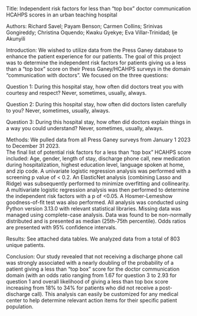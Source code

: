 Title:
Independent risk factors for less than “top box” doctor communication HCAHPS scores in an urban teaching hospital

Authors:
Richard Savel; Payam Benson; Carmen Collins; Srinivas Gongireddy; Christina Oquendo; Kwaku Gyekye; Eva Villar-Trinidad; Ije Akunyili

Introduction:
We wished to utilize data from the Press Ganey database to enhance the patient experience for our patients. The goal of this project was to determine the independent risk factors for patients giving us a less than a “top box” score on their Press Ganey/HCAHPS surveys in the domain “communication with doctors”.  We focused on the three questions:  

Question 1:  During this hospital stay, how often did doctors treat you with courtesy and respect?
Never, sometimes, usually, always.

Question 2:  During this hospital stay, how often did doctors listen carefully to you?
Never, sometimes, usually, always.

Question 3:  During this hospital stay, how often did doctors explain things in a way you could understand?
Never, sometimes, usually, always.

Methods:
We pulled data from all Press Ganey surveys from January 1 2023 to December 31 2023.  
The final list of potential risk factors for a less than “top box” HCAHPS score included: Age, gender, length of stay, discharge phone call, new medication during hospitalization, highest education level, language spoken at home, and zip code. A univariate logistic regression analysis was performed with a screening p value of < 0.2.  An ElasticNet analysis (combining Lasso and Ridge) was subsequently performed to minimize overfitting and collinearity.  A multivariate logistic regression analysis was then performed to determine the independent risk factors with a p of <0.05. A Hosmer-Lemeshow goodness-of-fit test was also performed.  All analysis was conducted using Python version 3.13.0 with relevant statistical libraries.  Missing data was managed using complete-case analysis.  Data was found to be non-normally distributed and is presented as median (25th-75th percentile).  Odds ratios are presented with 95% confidence intervals.  

Results: 
See attached data tables.  We analyzed data from a total of 803 unique patients.  

Conclusion:
Our study revealed that not receiving a discharge phone call was strongly associated with a nearly doubling of the probability of a patient giving a less than “top box” score for the doctor communication domain (with an odds ratio ranging from 1.67 for question 3 to 2.93 for question 1 and overall likelihood of giving a less than top box score increasing from 18% to 34% for patients who did not receive a post-discharge call).  This analysis can easily be customized for any medical center to help determine relevant action items for their specific patient population.  
